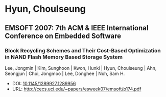 # Hyun, Choulseung

## EMSOFT 2007: 7th ACM & IEEE International Conference on Embedded Software

### Block Recycling Schemes and Their Cost-Based Optimization in NAND Flash Memory Based Storage System
Lee, Jongmin | Kim, Sunghoon | Kwon, Hunki | Hyun, Choulseung | Ahn, Seongjun | Choi, Jongmoo | Lee, Donghee | Noh, Sam H.
* DOI: [10.1145/1289927.1289956](https://doi.org/10.1145/1289927.1289956)
* URL: <http://cecs.uci.edu/~papers/esweek07/emsoft/p174.pdf>

